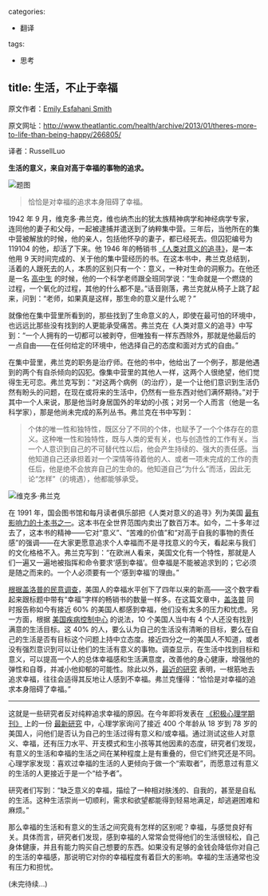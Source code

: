 categories:
- 翻译

tags:
- 思考

title: 生活，不止于幸福
---

原文作者：[Emily Esfahani Smith][1]

原文网址：http://www.theatlantic.com/health/archive/2013/01/theres-more-to-life-than-being-happy/266805/

译者：RussellLuo


**生活的意义，来自对高于幸福的事物的追求。**

![题图](http://cdn.theatlantic.com/assets/media/img/mt/2014/10/shutterstock_116993836/lead_large.jpg)


> 恰恰是对幸福的追求本身阻碍了幸福。

1942 年 9 月，维克多·弗兰克，维也纳杰出的犹太族精神病学和神经病学专家，连同他的妻子和父母，一起被逮捕并遣送到了纳粹集中营。三年后，当他所在的集中营被解放的时候，他的亲人，包括他怀孕的妻子，都已经死去。但囚犯编号为 119104 的他，却活了下来。他 1946 年的畅销书 [《人类对意义的追寻》][2]，是一本他用 9 天时间完成的、关于他的集中营经历的书。在这本书中，弗兰克总结到，活着的人跟死去的人，本质的区别只有一个：意义，一种对生命的洞察力。在他还是一名 [高中生][3] 的时候，他的一个科学老师跟全班同学说：“生命就是一个燃烧的过程，一个氧化的过程，其他的什么都不是。”话音刚落，弗兰克就从椅子上跳了起来，问到：“老师，如果真是这样，那生命的意义是什么呢？”

就像他在集中营里所看到的，那些找到了生命意义的人，即使在最可怕的环境中，也远远比那些没有找到的人更能承受痛苦。弗兰克在《人类对意义的追寻》中写到：“一个人拥有的一切都可以被剥夺，但唯独有一样东西除外，那就是他最后的一点自由——在任何给定的环境中，他选择自己的态度和面对方式的自由。”

在集中营里，弗兰克的职务是治疗师。在他的书中，他给出了一个例子，那是他遇到的两个有自杀倾向的囚犯。像集中营里的其他人一样，这两个人很绝望，他们觉得生无可恋。弗兰克写到：“对这两个病例（的治疗），是一个让他们意识到生活仍然有盼头的问题，在现在或将来的生活中，仍然有一些东西对他们满怀期待。”对于其中一个人来说，那是他当时身居国外的年幼的小孩；对另一个人而言（他是一名科学家），那是他尚未完成的系列丛书。弗兰克在书中写到：

> 个体的唯一性和独特性，既区分了不同的个体，也赋予了一个个体存在的意义。这种唯一性和独特性，既与人类的爱有关，也与创造性的工作有关。当一个人意识到自己的不可替代性以后，他会产生持续的、强大的责任感。当他知道自己还承担着对一个深情等待着他的人、或者一项未完成的工作的责任后，他是绝不会放弃自己的生命的。他知道自己“为什么”而活，因此无论“怎样”（的境遇），他都能够承受。

![维克多·弗兰克](http://cdn.theatlantic.com/static/mt/assets/food/RTR6BQFinset.jpg "维克多·弗兰克")

在 1991 年，国会图书馆和每月读者俱乐部把《人类对意义的追寻》列为美国 [最有影响力的十本书之一][4]。这本书在全世界范围内卖出了数百万本。如今，二十多年过去了，这本书的精神——它对“意义”、“苦难的价值”和“对高于自我的事物的责任感”的强调——在大家更愿意追求个人幸福而不是寻找意义的今天，看起来与我们的文化格格不入。弗兰克写到：“在欧洲人看来，美国文化有一个特性，那就是人们一遍又一遍地被指挥和命令要求‘感到幸福’。但幸福是不能被追求到的；它必须是随之而来的。一个人必须要有一个‘感到幸福’的理由。”

[根据盖洛普的民意调查][5]，美国人的幸福水平创下了四年以来的新高——这个数字看起来跟标题中带有“幸福”字样的畅销书的数量一样多。在这篇文章中，[盖洛普][6] 同时报告称如今有接近 60% 的美国人都感到幸福，他们没有太多的压力和忧虑。另一方面，根据 [美国疾病控制中心][7] 的说法，10 个美国人当中有 4 个人还没有找到满意的生活目标。这 40% 的人，要么认为自己的生活没有清晰的目标，要么在自己的生活是否有目标这个问题上持中立态度。接近四分之一的美国人不知道，或者没有强烈意识到可以让他们的生活有意义的事物。调查显示，在生活中找到目标和意义，可以提高一个人的总体幸福感和生活满意度，改善他的身心健康，增强他的弹性和自尊，并减小他抑郁的可能性。除此以外，[最近的研究][8] 表明，一根筋地去追求幸福，往往会适得其反地让人感到不幸福。弗兰克懂得：“恰恰是对幸福的追求本身阻碍了幸福。”

***

这就是一些研究者反对纯粹追求幸福的原因。在今年即将发表在 [《积极心理学期刊》][9] 上的一份 [最新研究][10] 中，心理学家询问了接近 400 个年龄从 18 岁到 78 岁的美国人，问他们是否认为自己的生活过得有意义和/或幸福。通过测试这些人对意义、幸福，还有压力水平、开支模式和生小孩等其他因素的态度，研究者们发现，有意义的生活和幸福的生活之间在某种程度上是有重叠的，但它们终究还是不同。心理学家发现：喜欢过幸福的生活的人更倾向于做一个“索取者”，而愿意过有意义的生活的人更接近于是一个“给予者”。

研究者们写到：“缺乏意义的幸福，描绘了一种相对肤浅的、自我的，甚至是自私的生活。这种生活崇尚一切顺利，需求和欲望都能得到轻易地满足，却逃避困难和麻烦。”

那么幸福的生活和有意义的生活之间究竟有怎样的区别呢？幸福，与感觉良好有关。具体而言，研究者们发现，感到幸福的人常常会觉得他们的生活很轻松，自己身体健康，并且有能力购买自己想要的东西。如果没有足够的金钱会降低你对自己的生活的幸福感，那说明它对你的幸福程度有着巨大的影响。幸福的生活通常也没有压力和担忧。

(未完待续...)


[1]: http://www.theatlantic.com/author/emily-esfahani-smith/
[2]: http://www.amazon.com/Mans-Search-Meaning-Viktor-Frankl/dp/080701429X
[3]: http://books.google.com/books/about/Viktor_Frankl.html?id=3AXDwL6HwRAC
[4]: http://www.nytimes.com/1991/11/20/books/book-notes-059091.html
[5]: http://www.huffingtonpost.com/2012/05/13/americans-happy-emotional-health_n_1511071.html
[6]: http://www.gallup.com/poll/106915/gallup-daily-us-mood.aspx
[7]: http://onlinelibrary.wiley.com/doi/10.1111/j.1758-0854.2010.01035.x/abstract
[8]: http://www.huffingtonpost.com/todd-kashdan/whats-wrong-with-happines_b_740518.html
[9]: http://www.tandfonline.com/toc/rpos20/current
[10]: http://faculty-gsb.stanford.edu/aaker/pages/documents/SomeKeyDifferencesHappyLifeMeaningfulLife_2012.pdf

